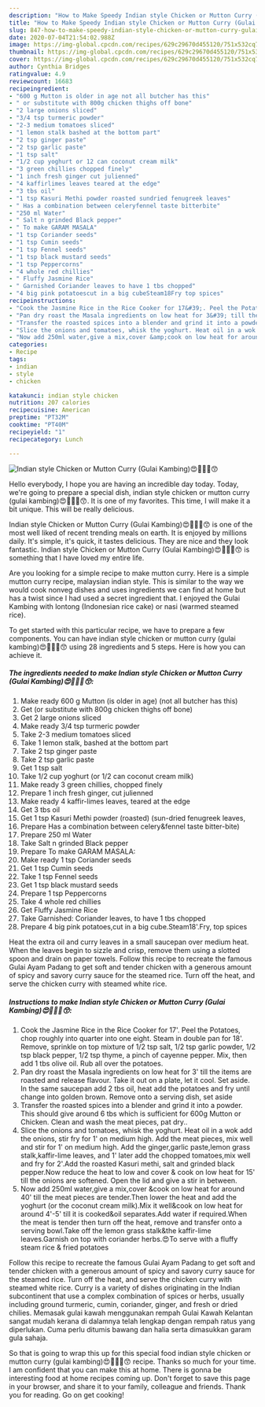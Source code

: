 ```yaml
---
description: "How to Make Speedy Indian style Chicken or Mutton Curry (Gulai Kambing)😍🐤🐑🍜😙"
title: "How to Make Speedy Indian style Chicken or Mutton Curry (Gulai Kambing)😍🐤🐑🍜😙"
slug: 847-how-to-make-speedy-indian-style-chicken-or-mutton-curry-gulai-kambing
date: 2020-07-04T21:54:02.988Z
image: https://img-global.cpcdn.com/recipes/629c29670d455120/751x532cq70/indian-style-chicken-or-mutton-curry-gulai-kambing😍🐤🐑🍜😙-recipe-main-photo.jpg
thumbnail: https://img-global.cpcdn.com/recipes/629c29670d455120/751x532cq70/indian-style-chicken-or-mutton-curry-gulai-kambing😍🐤🐑🍜😙-recipe-main-photo.jpg
cover: https://img-global.cpcdn.com/recipes/629c29670d455120/751x532cq70/indian-style-chicken-or-mutton-curry-gulai-kambing😍🐤🐑🍜😙-recipe-main-photo.jpg
author: Cynthia Bridges
ratingvalue: 4.9
reviewcount: 16683
recipeingredient:
- "600 g Mutton is older in age not all butcher has this"
- " or substitute with 800g chicken thighs off bone"
- "2 large onions sliced"
- "3/4 tsp turmeric powder"
- "2-3 medium tomatoes sliced"
- "1 lemon stalk bashed at the bottom part"
- "2 tsp ginger paste"
- "2 tsp garlic paste"
- "1 tsp salt"
- "1/2 cup yoghurt or 12 can coconut cream milk"
- "3 green chillies chopped finely"
- "1 inch fresh ginger cut julienned"
- "4 kaffirlimes leaves teared at the edge"
- "3 tbs oil"
- "1 tsp Kasuri Methi powder roasted sundried fenugreek leaves"
- " Has a combination between celeryfennel taste bitterbite"
- "250 ml Water"
- " Salt n grinded Black pepper"
- " To make GARAM MASALA"
- "1 tsp Coriander seeds"
- "1 tsp Cumin seeds"
- "1 tsp Fennel seeds"
- "1 tsp black mustard seeds"
- "1 tsp Peppercorns"
- "4 whole red chillies"
- " Fluffy Jasmine Rice"
- " Garnished Coriander leaves to have 1 tbs chopped"
- "4 big pink potatoescut in a big cubeSteam18Fry top spices"
recipeinstructions:
- "Cook the Jasmine Rice in the Rice Cooker for 17&#39;. Peel the Potatoes, chop roughly into quarter into one eight. Steam in double pan for 18&#39;. Remove, sprinkle on top mixture of 1/2 tsp salt, 1/2 tsp garlic powder, 1/2 tsp black pepper, 1/2 tsp thyme, a pinch of cayenne pepper. Mix, then add 1 tbs olive oil. Rub all over the potatoes."
- "Pan dry roast the Masala ingredients on low heat for 3&#39; till the items are roasted and release flavour. Take it out on a plate, let it cool. Set aside. In the same saucepan add 2 tbs oil, heat add the potatoes and fry until change into golden brown. Remove onto a serving dish, set aside"
- "Transfer the roasted spices into a blender and grind it into a powder. This should give around 6 tbs which is sufficient for 600g Mutton or Chicken. Clean and wash the meat pieces, pat dry.."
- "Slice the onions and tomatoes, whisk the yoghurt. Heat oil in a wok add the onions, stir fry for 1&#39; on medium high. Add the meat pieces, mix well and stir for 1&#39; on medium high. Add the ginger,garlic paste,lemon grass stalk,kaffir-lime leaves, and 1&#39; later add the chopped tomatoes,mix well and fry for 2&#39;.Add the roasted Kasuri methi, salt and grinded black pepper.Now reduce the heat to low and cover &amp; cook on low heat for 15&#39; till the onions are softened. Open the lid and give a stir in between."
- "Now add 250ml water,give a mix,cover &amp;cook on low heat for around 40&#39; till the meat pieces are tender.Then lower the heat and add the yoghurt (or the coconut cream milk).Mix it well&amp;cook on low heat for around 4&#39;-5&#39; till it is cooked&amp;oil separates.Add water if required.When the meat is tender then turn off the heat, remove and transfer onto a serving bowl.Take off the lemon grass stalk&amp;the kaffir-lime leaves.Garnish on top with coriander herbs.😍To serve with a fluffy steam rice &amp; fried potatoes"
categories:
- Recipe
tags:
- indian
- style
- chicken

katakunci: indian style chicken 
nutrition: 207 calories
recipecuisine: American
preptime: "PT32M"
cooktime: "PT40M"
recipeyield: "1"
recipecategory: Lunch

---
```



![Indian style Chicken or Mutton Curry (Gulai Kambing)😍🐤🐑🍜😙](https://img-global.cpcdn.com/recipes/629c29670d455120/751x532cq70/indian-style-chicken-or-mutton-curry-gulai-kambing😍🐤🐑🍜😙-recipe-main-photo.jpg)

Hello everybody, I hope you are having an incredible day today. Today, we're going to prepare a special dish, indian style chicken or mutton curry (gulai kambing)😍🐤🐑🍜😙. It is one of my favorites. This time, I will make it a bit unique. This will be really delicious.

Indian style Chicken or Mutton Curry (Gulai Kambing)😍🐤🐑🍜😙 is one of the most well liked of recent trending meals on earth. It is enjoyed by millions daily. It's simple, it's quick, it tastes delicious. They are nice and they look fantastic. Indian style Chicken or Mutton Curry (Gulai Kambing)😍🐤🐑🍜😙 is something that I have loved my entire life.

Are you looking for a simple recipe to make mutton curry. Here is a simple mutton curry recipe, malaysian indian style. This is similar to the way we would cook nonveg dishes and uses ingredients we can find at home but has a twist since I had used a secret ingredient that. I enjoyed the Gulai Kambing with lontong (Indonesian rice cake) or nasi (warmed steamed rice).


To get started with this particular recipe, we have to prepare a few components. You can have indian style chicken or mutton curry (gulai kambing)😍🐤🐑🍜😙 using 28 ingredients and 5 steps. Here is how you can achieve it.

<!--inarticleads1-->

##### The ingredients needed to make Indian style Chicken or Mutton Curry (Gulai Kambing)😍🐤🐑🍜😙:

1. Make ready 600 g Mutton (is older in age) (not all butcher has this)
1. Get  (or substitute with 800g chicken thighs off bone)
1. Get 2 large onions sliced
1. Make ready 3/4 tsp turmeric powder
1. Take 2-3 medium tomatoes sliced
1. Take 1 lemon stalk, bashed at the bottom part
1. Take 2 tsp ginger paste
1. Take 2 tsp garlic paste
1. Get 1 tsp salt
1. Take 1/2 cup yoghurt (or 1/2 can coconut cream milk)
1. Make ready 3 green chillies, chopped finely
1. Prepare 1 inch fresh ginger, cut julienned
1. Make ready 4 kaffir-limes leaves, teared at the edge
1. Get 3 tbs oil
1. Get 1 tsp Kasuri Methi powder (roasted) (sun-dried fenugreek leaves,
1. Prepare  Has a combination between celery&amp;fennel taste bitter-bite)
1. Prepare 250 ml Water
1. Take  Salt n grinded Black pepper
1. Prepare  To make GARAM MASALA:
1. Make ready 1 tsp Coriander seeds
1. Get 1 tsp Cumin seeds
1. Take 1 tsp Fennel seeds
1. Get 1 tsp black mustard seeds
1. Prepare 1 tsp Peppercorns
1. Take 4 whole red chillies
1. Get  Fluffy Jasmine Rice
1. Take  Garnished: Coriander leaves, to have 1 tbs chopped
1. Prepare 4 big pink potatoes,cut in a big cube.Steam18&#39;.Fry, top spices


Heat the extra oil and curry leaves in a small saucepan over medium heat. When the leaves begin to sizzle and crisp, remove them using a slotted spoon and drain on paper towels. Follow this recipe to recreate the famous Gulai Ayam Padang to get soft and tender chicken with a generous amount of spicy and savory curry sauce for the steamed rice. Turn off the heat, and serve the chicken curry with steamed white rice. 

<!--inarticleads2-->

##### Instructions to make Indian style Chicken or Mutton Curry (Gulai Kambing)😍🐤🐑🍜😙:

1. Cook the Jasmine Rice in the Rice Cooker for 17&#39;. Peel the Potatoes, chop roughly into quarter into one eight. Steam in double pan for 18&#39;. Remove, sprinkle on top mixture of 1/2 tsp salt, 1/2 tsp garlic powder, 1/2 tsp black pepper, 1/2 tsp thyme, a pinch of cayenne pepper. Mix, then add 1 tbs olive oil. Rub all over the potatoes.
1. Pan dry roast the Masala ingredients on low heat for 3&#39; till the items are roasted and release flavour. Take it out on a plate, let it cool. Set aside. In the same saucepan add 2 tbs oil, heat add the potatoes and fry until change into golden brown. Remove onto a serving dish, set aside
1. Transfer the roasted spices into a blender and grind it into a powder. This should give around 6 tbs which is sufficient for 600g Mutton or Chicken. Clean and wash the meat pieces, pat dry..
1. Slice the onions and tomatoes, whisk the yoghurt. Heat oil in a wok add the onions, stir fry for 1&#39; on medium high. Add the meat pieces, mix well and stir for 1&#39; on medium high. Add the ginger,garlic paste,lemon grass stalk,kaffir-lime leaves, and 1&#39; later add the chopped tomatoes,mix well and fry for 2&#39;.Add the roasted Kasuri methi, salt and grinded black pepper.Now reduce the heat to low and cover &amp; cook on low heat for 15&#39; till the onions are softened. Open the lid and give a stir in between.
1. Now add 250ml water,give a mix,cover &amp;cook on low heat for around 40&#39; till the meat pieces are tender.Then lower the heat and add the yoghurt (or the coconut cream milk).Mix it well&amp;cook on low heat for around 4&#39;-5&#39; till it is cooked&amp;oil separates.Add water if required.When the meat is tender then turn off the heat, remove and transfer onto a serving bowl.Take off the lemon grass stalk&amp;the kaffir-lime leaves.Garnish on top with coriander herbs.😍To serve with a fluffy steam rice &amp; fried potatoes


Follow this recipe to recreate the famous Gulai Ayam Padang to get soft and tender chicken with a generous amount of spicy and savory curry sauce for the steamed rice. Turn off the heat, and serve the chicken curry with steamed white rice. Curry is a variety of dishes originating in the Indian subcontinent that use a complex combination of spices or herbs, usually including ground turmeric, cumin, coriander, ginger, and fresh or dried chilies. Memasak gulai kawah menggunakan rempah Gulai Kawah Kelantan sangat mudah kerana di dalamnya telah lengkap dengan rempah ratus yang diperlukan. Cuma perlu ditumis bawang dan halia serta dimasukkan garam gula sahaja. 

So that is going to wrap this up for this special food indian style chicken or mutton curry (gulai kambing)😍🐤🐑🍜😙 recipe. Thanks so much for your time. I am confident that you can make this at home. There is gonna be interesting food at home recipes coming up. Don't forget to save this page in your browser, and share it to your family, colleague and friends. Thank you for reading. Go on get cooking!
